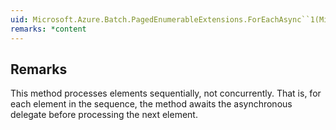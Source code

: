 ```yaml
---  
uid: Microsoft.Azure.Batch.PagedEnumerableExtensions.ForEachAsync``1(Microsoft.Azure.Batch.IPagedEnumerable{``0},System.Func{``0,System.Threading.CancellationToken,System.Threading.Tasks.Task},System.Threading.CancellationToken)  
remarks: *content  
---  
```

  
## Remarks  
 This method processes elements sequentially, not concurrently.  That is, for each element in the             sequence, the method awaits the asynchronous delegate before processing the next element.